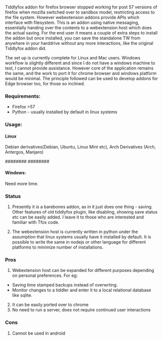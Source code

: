 Tiddlyfox addon for firefox browser stopped working for post 57 versions of firefox when mozilla switched over to sandbox model, restricting access to the file system. However webextension addons provide APIs which interface with filesystem. This is an addon using native messaging, essentially handing over the contents to a webextension host which does the actual saving. For the end user it means a couple of extra steps to install the addon but once installed, you can save the standalone TW from anywhere in your harddrive without any more interactions, like the original Tiddlyfox addon did.

The set up is currently complete for Linux and Mac users. Windows workflow is slightly different and since I do not have a windows machine to test, I cannot provide assistance. However core of the application remains the same, and the work to port it for chrome browser and windows platform would be minimal. The principle followed can be used to develop addons for Edge browser too, for those so inclined.

### Requirements:

* Firefox >57
* Python - usually installed by default in linux systems



### Usage:

#### Linux

Debian derivatives(Debian, Ubuntu, Linux Mint etc), Arch Derivatives (Arch, Antergos, Manjaro)


########
########


#### Windows:
Need more time.



### Status

1. Presently it is a barebones addon, as in it just does one thing - saving. Other features of old tiddlyfox plugin, like disabling, showing save status etc can be easily added. I leave it to those who are interested and familiar with Tfox code.

2. The webextension host is currently written in python under the assumption that linux systems usually have it installed by default. It is possible to write the same in nodejs or other language for different platforms to minimize number of installations.


### Pros

1. Webextension host can be expanded for different purposes depending on personal preferences. For eg:
 * Saving time stamped backups instead of overwrting.
 * Monitor changes to a tiddler and enter it to a local relational database like sqlite.

2. It can be easily ported over to chrome
3. No need to run a server, does not require continued user interactions

### Cons
1. Cannot be used in android

